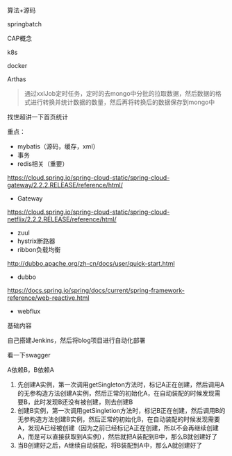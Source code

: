 算法+源码



springbatch



CAP概念





k8s

docker

Arthas





> 通过xxlJob定时任务，定时的去mongo中分批的拉取数据，然后数据的格式进行转换并统计数据的数量，然后再将转换后的数据保存到mongo中



找世超讲一下首页统计

重点：

- mybatis（源码，缓存，xml）
- 事务
- redis相关（重要）





https://cloud.spring.io/spring-cloud-static/spring-cloud-gateway/2.2.2.RELEASE/reference/html/

- Gateway

https://cloud.spring.io/spring-cloud-static/spring-cloud-netflix/2.2.2.RELEASE/reference/html/

- zuul
- hystrix断路器
- ribbon负载均衡

http://dubbo.apache.org/zh-cn/docs/user/quick-start.html

- dubbo

https://docs.spring.io/spring/docs/current/spring-framework-reference/web-reactive.html

- webflux

基础内容











自己搭建Jenkins，然后将blog项目进行自动化部署

看一下swagger







A依赖B，B依赖A

1. 先创建A实例，第一次调用getSingleton方法时，标记A正在创建，然后调用A的无参构造方法创建A实例，然后正常的初始化A，在自动装配的时候发现需要B，此时发现B还没有被创建，则去创建B
2. 创建B实例，第一次调用getSingletion方法时，标记B正在创建，然后调用B的无参构造方法创建B实例，然后正常的初始化B，在自动装配的时候发现需要A，发现A已经被创建（因为之前已经标记A正在创建，所以不会再继续创建A，而是可以直接获取到A实例），然后就把A装配到B中，那么B就创建好了
3. 当B创建好之后，A继续自动装配，将B装配到A中，那么A就创建好了

























